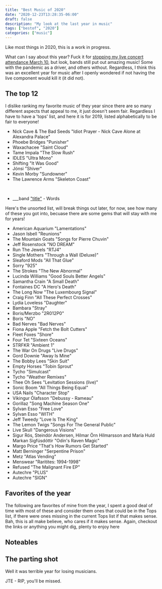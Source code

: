 ```yaml
---
title: "Best Music of 2020"
date: "2020-12-23T13:28:35-06:00"
draft: false
description: "My look at the last year in music"
tags: ["bestof", "2020"]
categories: ["music"]
---
```


Like most things in 2020, this is a work in progress.

What can I say about this year? Fuck it for [stopping my live concert attendance March 10](https://fak3r.com/music-concerts/), but look, bands still put out amazing music! Some with the pandemic as a driver, and others without. Regardless, I think this was an excellent year for music after I openly wondered if not having the live component would kill it (it did not).

## The top 12

I dislike ranking my favorite music of they year since there are so many different aspects that appeal to me, it just doesn't seem fair. Regardless I have to have a 'tops' list, and here it is for 2019, listed alphabetically to be fair to everyone!

* Nick Cave & The Bad Seeds "Idiot Prayer - Nick Cave Alone at Alexandra Palace"
* Phoebe Bridges "Punisher"
* Waxachacee "Saint Cloud"
* Tame Impala "The Slow Rush"
* IDLES "Ultra Mono"
* Shifting "It Was Good"
* Jónsi "Shiver"
* Kevin Morby "Sundowner"
* The Lawrence Arms "Skeleton Coast"

<p align="center">
  <img src="/2020/bestof/" alt="">
  &nbsp;&nbsp;
  <img src="/2020/bestof/" alt="">
  &nbsp;&nbsp;
  <img src="/2020/bestof/" alt="">
</p>

* ___band ["title"](https://bandline.com) - Words

Here's the unsorted list, will break things out later, for now, see how many of these you got into, becuase there are some gems that will stay with me for years!

* American Aquarium "Lamentations"
* Jason Isbell "Reunions"
* The Mountain Goats "Songs for Pierre Chuvin"
* Jeff Rosenstock "NO DREAM"
* Run The Jewels "RTJ4"
* Single Mothers "Through a Wall (Deluxe)"
* Sleaford Mods "All That Glue" 
* Sorry "925"
* The Strokes "The New Abnormal"
* Lucinda Williams "Good Souls Better Angels"
* Samantha Crain "A Small Death"
* Fontaines DC "A Hero's Death"
* The Long Now "The Luxembourg Signal"
* Craig Finn "All These Perfect Crosses"
* Lydia Loveless "Daughter"
* Bambara "Stray"
* Boris/Merzbo "2R012P0"
* Boris "NO"
* Bad Nerves "Bad Nerves"
* Fiona Apple "Fetch the Bolt Cutters"
* Fleet Foxes "Shore"
* Four Tet "Sixteen Oceans"
* STRFKR "Ambient 1"
* The War On Drugs "Live Drugs"
* Gord Downie "Away Is Mine"
* The Bobby Lees "Skin Suit"
* Empty Horses "Tobin Sprout"
* Tycho "Simulcast"
* Tycho "Weather Remixes"
* Thee Oh Sees "Levitation Sessions (live)"
* Sonic Boom "All Things Being Equal"
* USA Nails "Character Stop"
* Víkingur Ólafsson "Debussy - Rameau"
* Gorillaz "Song Machine Season One"
* Sylvan Esso "Free Love"
* Sylvan Esso "WITH"
* Jeff Tweedy "Love Is The King"
* The Lemon Twigs "Songs For The General Public"
* Live Skull "Dangerous Visions"
* Sigur Rós, Steindór Andersen, Hilmar Örn Hilmarsson and María Huld Markan Sigfúsdóttir "Odin's Raven Magic"
* Margo Price "That's How Rumors Get Started"
* Matt Berninger "Serpentine Prison"
* Metz "Atlas Vending"
* Menswear "Raritites: 1994-1998"
* Refused "The Malignant Fire EP"
* Autechre "PLUS"
* Autechre "SIGN"


## Favorites of the year

The following are favorites of mine from the year, I spent a good deal of time with most of these and consider them ones that could be in the Tops list, if there were ones missing in the current Tops list if that makes sense. Bah, this is all make believe, who cares if it makes sense. Again, checkout the links or anything you might dig, plenty to enjoy here

## Noteables

## The parting shot

Well it was terrible year for losing musicians.

JTE - RIP, you'll be missed.
